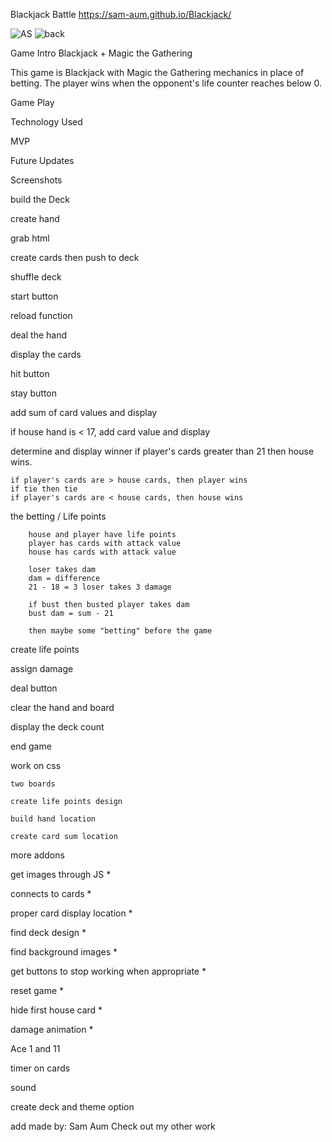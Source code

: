 Blackjack Battle
https://sam-aum.github.io/Blackjack/

![AS](https://user-images.githubusercontent.com/95770704/148798441-b7e5bf05-1eef-41f0-aadf-972cc456bd76.jpg)
![back](https://user-images.githubusercontent.com/95770704/148799365-7b3f6627-94eb-4496-b888-ed4b830b5a63.jpg)

Game Intro
Blackjack + Magic the Gathering

This game is Blackjack with Magic the Gathering mechanics in place of betting.
The player wins when the opponent's life counter reaches below 0.

Game Play

Technology Used

MVP

Future Updates

Screenshots





build the Deck

create hand

grab html

create cards then push to deck

shuffle deck

start button

reload function

deal the hand

display the cards

hit button

stay button

add sum of card values and display

if house hand is < 17, add card value and display

determine and display winner
    if player's cards greater than 21 then house wins.

    if player's cards are > house cards, then player wins
    if tie then tie
    if player's cards are < house cards, then house wins



the betting / Life points

        house and player have life points
        player has cards with attack value
        house has cards with attack value

        loser takes dam
        dam = difference 
        21 - 18 = 3 loser takes 3 damage

        if bust then busted player takes dam
        bust dam = sum - 21

        then maybe some "betting" before the game

create life points

assign damage

deal button

clear the hand and board

display the deck count

end game

work on css

    two boards

    create life points design

    build hand location

    create card sum location






more addons

get images through JS *

connects to cards *

proper card display location *

find deck design *

find background images *

get buttons to stop working when appropriate *

reset game *

hide first house card *

damage animation *

Ace 1 and 11

timer on cards

sound

create deck and theme option

add made by: Sam Aum
Check out my other work
